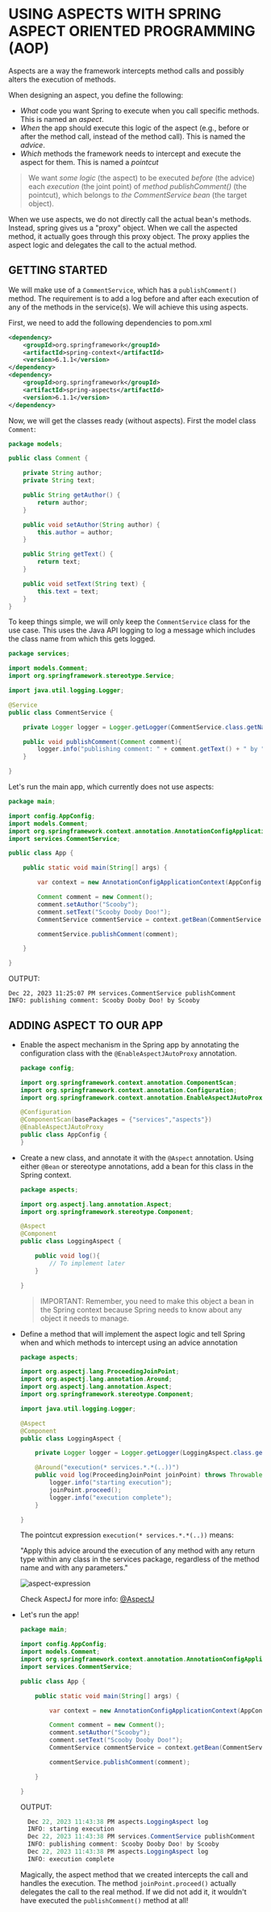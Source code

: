 # USING ASPECTS WITH SPRING ASPECT ORIENTED PROGRAMMING (AOP)

Aspects are a way the framework intercepts method calls and possibly alters the execution of methods.

When designing an aspect, you define the following:

- _What_ code you want Spring to execute when you call specific methods. This is
  named an _aspect_.
- _When_ the app should execute this logic of the aspect (e.g., before or after the
  method call, instead of the method call). This is named the _advice_.
- _Which_ methods the framework needs to intercept and execute the aspect for
  them. This is named a _pointcut_

> We want _some logic_ (the aspect) to be executed _before_ (the advice) each _execution_ (the joint point) of _method publishComment()_ (the pointcut), which belongs to _the CommentService bean_ (the target object).

When we use aspects, we do not directly call the actual bean's methods. Instead, spring gives us a "proxy" object. When we call the aspected method, it actually goes through this proxy object. The proxy applies the aspect logic and delegates the call to the actual method.

## GETTING STARTED

We will make use of a `CommentService`, which has a `publishComment()` method. The requirement is to add a log before and after each execution of any of the methods in the service(s). We will achieve this using aspects.

First, we need to add the following dependencies to pom.xml

```xml
<dependency>
    <groupId>org.springframework</groupId>
    <artifactId>spring-context</artifactId>
    <version>6.1.1</version>
</dependency>
<dependency>
    <groupId>org.springframework</groupId>
    <artifactId>spring-aspects</artifactId>
    <version>6.1.1</version>
</dependency>
```

Now, we will get the classes ready (without aspects). First the model class `Comment`:

```java
package models;

public class Comment {

    private String author;
    private String text;

    public String getAuthor() {
        return author;
    }

    public void setAuthor(String author) {
        this.author = author;
    }

    public String getText() {
        return text;
    }

    public void setText(String text) {
        this.text = text;
    }
}
```

To keep things simple, we will only keep the `CommentService` class for the use case. This uses the Java API logging to log a message which includes the class name from which this gets logged.

```java
package services;

import models.Comment;
import org.springframework.stereotype.Service;

import java.util.logging.Logger;

@Service
public class CommentService {

    private Logger logger = Logger.getLogger(CommentService.class.getName());

    public void publishComment(Comment comment){
        logger.info("publishing comment: " + comment.getText() + " by " + comment.getAuthor());
    }

}
```

Let's run the main app, which currently does not use aspects:

```java
package main;

import config.AppConfig;
import models.Comment;
import org.springframework.context.annotation.AnnotationConfigApplicationContext;
import services.CommentService;

public class App {

    public static void main(String[] args) {

        var context = new AnnotationConfigApplicationContext(AppConfig.class);

        Comment comment = new Comment();
        comment.setAuthor("Scooby");
        comment.setText("Scooby Dooby Doo!");
        CommentService commentService = context.getBean(CommentService.class);

        commentService.publishComment(comment);

    }

}
```

OUTPUT:

```text
Dec 22, 2023 11:25:07 PM services.CommentService publishComment
INFO: publishing comment: Scooby Dooby Doo! by Scooby
```

## ADDING ASPECT TO OUR APP

- Enable the aspect mechanism in the Spring app by annotating the configuration class with the `@EnableAspectJAutoProxy` annotation.

  ```java
  package config;

  import org.springframework.context.annotation.ComponentScan;
  import org.springframework.context.annotation.Configuration;
  import org.springframework.context.annotation.EnableAspectJAutoProxy;

  @Configuration
  @ComponentScan(basePackages = {"services","aspects"})
  @EnableAspectJAutoProxy
  public class AppConfig {
  }
  ```

- Create a new class, and annotate it with the `@Aspect` annotation. Using either
  `@Bean` or stereotype annotations, add a bean for this class in the Spring context.

  ```java
  package aspects;

  import org.aspectj.lang.annotation.Aspect;
  import org.springframework.stereotype.Component;

  @Aspect
  @Component
  public class LoggingAspect {

      public void log(){
          // To implement later
      }

  }
  ```

  > IMPORTANT: Remember, you need to make this object a bean in the Spring context because Spring needs to know about any object it needs to manage.

- Define a method that will implement the aspect logic and tell Spring when and
  which methods to intercept using an advice annotation

  ```java
  package aspects;

  import org.aspectj.lang.ProceedingJoinPoint;
  import org.aspectj.lang.annotation.Around;
  import org.aspectj.lang.annotation.Aspect;
  import org.springframework.stereotype.Component;

  import java.util.logging.Logger;

  @Aspect
  @Component
  public class LoggingAspect {

      private Logger logger = Logger.getLogger(LoggingAspect.class.getName());

      @Around("execution(* services.*.*(..))")
      public void log(ProceedingJoinPoint joinPoint) throws Throwable {
          logger.info("starting execution");
          joinPoint.proceed();
          logger.info("execution complete");
      }

  }
  ```

  The pointcut expression `execution(* services.*.*(..))` means:

  "Apply this advice around the execution of any method with any return type within any class in the services package, regardless of the method name and with any parameters."

  ![aspect-expression](images/aspect-expression.png)

  Check AspectJ for more info: [@AspectJ](https://docs.spring.io/spring-framework/reference/core/aop/ataspectj.html)

- Let's run the app!

  ```java
  package main;

  import config.AppConfig;
  import models.Comment;
  import org.springframework.context.annotation.AnnotationConfigApplicationContext;
  import services.CommentService;

  public class App {

      public static void main(String[] args) {

          var context = new AnnotationConfigApplicationContext(AppConfig.class);

          Comment comment = new Comment();
          comment.setAuthor("Scooby");
          comment.setText("Scooby Dooby Doo!");
          CommentService commentService = context.getBean(CommentService.class);

          commentService.publishComment(comment);

      }

  }
  ```

  OUTPUT:

  ```java
    Dec 22, 2023 11:43:38 PM aspects.LoggingAspect log
    INFO: starting execution
    Dec 22, 2023 11:43:38 PM services.CommentService publishComment
    INFO: publishing comment: Scooby Dooby Doo! by Scooby
    Dec 22, 2023 11:43:38 PM aspects.LoggingAspect log
    INFO: execution complete
  ```

  Magically, the aspect method that we created intercepts the call and handles the execution. The method `joinPoint.proceed()` actually delegates the call to the real method. If we did not add it, it wouldn't have executed the `publishComment()` method at all!
